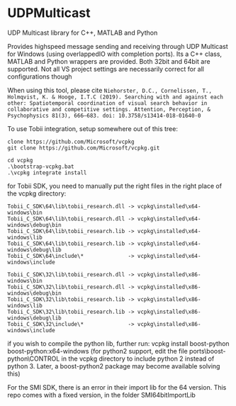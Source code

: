 # UDPMulticast
UDP Multicast library for C++, MATLAB and Python

Provides highspeed message sending and receiving through UDP Multicast
for Windows (using overlappedIO with completion ports). Its a C++ class,
MATLAB and Python wrappers are provided. Both 32bit and 64bit are
supported. Not all VS project settings are necessarily correct for all
configurations though

When using this tool, please cite `Niehorster, D.C., Cornelissen, T., Holmqvist, K. & Hooge, I.T.C (2019). Searching with and against each other: Spatiotemporal coordination of visual search behavior in collaborative and competitive settings. Attention, Perception, & Psychophysics 81(3), 666–683. doi: 10.3758/s13414-018-01640-0`


To use Tobii integration, setup somewhere out of this tree:
```
clone https://github.com/Microsoft/vcpkg
git clone https://github.com/Microsoft/vcpkg.git

cd vcpkg
.\bootstrap-vcpkg.bat
.\vcpkg integrate install
```

for Tobii SDK, you need to manually put the right files in the right place of the vcpkg directory:
```
Tobii_C_SDK\64\lib\tobii_research.dll -> vcpkg\installed\x64-windows\bin
Tobii_C_SDK\64\lib\tobii_research.dll -> vcpkg\installed\x64-windows\debug\bin
Tobii_C_SDK\64\lib\tobii_research.lib -> vcpkg\installed\x64-windows\lib
Tobii_C_SDK\64\lib\tobii_research.lib -> vcpkg\installed\x64-windows\debug\lib
Tobii_C_SDK\64\include\*              -> vcpkg\installed\x64-windows\include

Tobii_C_SDK\32\lib\tobii_research.dll -> vcpkg\installed\x86-windows\bin
Tobii_C_SDK\32\lib\tobii_research.dll -> vcpkg\installed\x86-windows\debug\bin
Tobii_C_SDK\32\lib\tobii_research.lib -> vcpkg\installed\x86-windows\lib
Tobii_C_SDK\32\lib\tobii_research.lib -> vcpkg\installed\x86-windows\debug\lib
Tobii_C_SDK\32\include\*              -> vcpkg\installed\x86-windows\include
```

if you wish to compile the python lib, further run:
vcpkg install boost-python boost-python:x64-windows
(for python2 support, edit the file ports\boost-python\CONTROL in the vcpkg directory to include python 2 instead of python 3. Later, a boost-python2 package may become available solving this)

For the SMI SDK, there is an error in their import lib for the 64 version. This repo comes with a fixed version, in the folder SMI64bitImportLib
